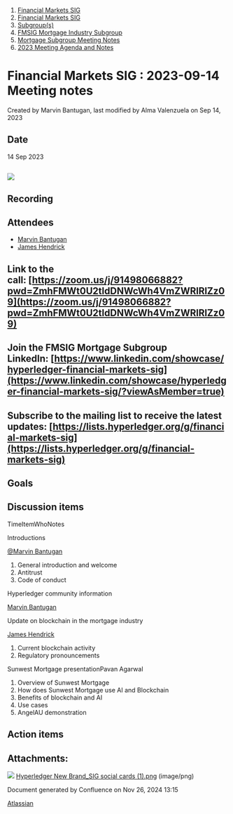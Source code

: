 1. [Financial Markets SIG](index.html)
2. [Financial Markets SIG](Financial-Markets-SIG_20545549.html)
3. [Subgroup(s)](20559462.html)
4. [FMSIG Mortgage Industry Subgroup](FMSIG-Mortgage-Industry-Subgroup_20546787.html)
5. [Mortgage Subgroup Meeting Notes](Mortgage-Subgroup-Meeting-Notes_20559602.html)
6. [2023 Meeting Agenda and Notes](2023-Meeting-Agenda-and-Notes_28147910.html)

# Financial Markets SIG : 2023-09-14 Meeting notes

Created by Marvin Bantugan, last modified by Alma Valenzuela on Sep 14, 2023

## Date

14 Sep 2023

## ![](attachments/20547717/20560381.png?height=250)

## Recording

## Attendees

- [Marvin Bantugan](https://lf-hyperledger.atlassian.net/wiki/people/712020:1b75350c-2d79-4480-b0ea-774e0ab06540?ref=confluence)
- [James Hendrick](https://lf-hyperledger.atlassian.net/wiki/people/712020:51dc6fef-8c89-4b07-8897-1fad3347eea4?ref=confluence)

## Link to the call: [https://zoom.us/j/91498066882?pwd=ZmhFMWt0U2tldDNWcWh4VmZWRlRIZz09](https://zoom.us/j/91498066882?pwd=ZmhFMWt0U2tldDNWcWh4VmZWRlRIZz09)

## Join the FMSIG Mortgage Subgroup LinkedIn: [https://www.linkedin.com/showcase/hyperledger-financial-markets-sig](https://www.linkedin.com/showcase/hyperledger-financial-markets-sig/?viewAsMember=true)

## Subscribe to the mailing list to receive the latest updates: [https://lists.hyperledger.org/g/financial-markets-sig](https://lists.hyperledger.org/g/financial-markets-sig)

## Goals

## Discussion items

TimeItemWhoNotes

Introductions

[@Marvin Bantugan](https://www.linkedin.com/in/marvin-bantugan-a41a763/)

1. General introduction and welcome
2. Antitrust
3. Code of conduct

<!--THE END-->

Hyperledger community information

[Marvin Bantugan](https://lf-hyperledger.atlassian.net/wiki/people/712020:1b75350c-2d79-4480-b0ea-774e0ab06540?ref=confluence)

Update on blockchain in the mortgage industry

[James Hendrick](https://lf-hyperledger.atlassian.net/wiki/people/712020:51dc6fef-8c89-4b07-8897-1fad3347eea4?ref=confluence)

1. Current blockchain activity
2. Regulatory pronouncements

Sunwest Mortgage presentationPavan Agarwal

1. Overview of Sunwest Mortgage
2. How does Sunwest Mortgage use AI and Blockchain
3. Benefits of blockchain and AI
4. Use cases
5. AngelAU demonstration

## Action items

## Attachments:

![](images/icons/bullet_blue.gif) [Hyperledger New Brand\_SIG social cards (1).png](attachments/20547717/20560381.png) (image/png)

Document generated by Confluence on Nov 26, 2024 13:15

[Atlassian](http://www.atlassian.com/)
